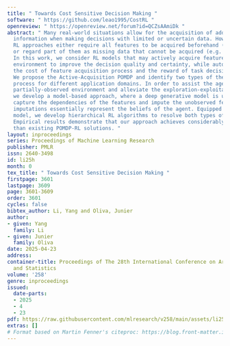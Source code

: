 ```yaml
---
title: " Towards Cost Sensitive Decision Making "
software: " https://github.com/leao1995/CostRL "
openreview: " https://openreview.net/forum?id=QCZsAAmiDk "
abstract: " Many real-world situations allow for the acquisition of additional relevant
  information when making decisions with limited or uncertain data. However, traditional
  RL approaches either require all features to be acquired beforehand (e.g. in a MDP)
  or regard part of them as missing data that cannot be acquired (e.g. in a POMDP).
  In this work, we consider RL models that may actively acquire features from the
  environment to improve the decision quality and certainty, while automatically balancing
  the cost of feature acquisition process and the reward of task decision process.
  We propose the Active-Acquisition POMDP and identify two types of the acquisition
  process for different application domains. In order to assist the agent in the actively-acquired
  partially-observed environment and alleviate the exploration-exploitation dilemma,
  we develop a model-based approach, where a deep generative model is utilized to
  capture the dependencies of the features and impute the unobserved features. The
  imputations essentially represent the beliefs of the agent. Equipped with the dynamics
  model, we develop hierarchical RL algorithms to resolve both types of the AA-POMDPs.
  Empirical results demonstrate that our approach achieves considerably better performance
  than existing POMDP-RL solutions. "
layout: inproceedings
series: Proceedings of Machine Learning Research
publisher: PMLR
issn: 2640-3498
id: li25h
month: 0
tex_title: " Towards Cost Sensitive Decision Making "
firstpage: 3601
lastpage: 3609
page: 3601-3609
order: 3601
cycles: false
bibtex_author: Li, Yang and Oliva, Junier
author:
- given: Yang
  family: Li
- given: Junier
  family: Oliva
date: 2025-04-23
address:
container-title: Proceedings of The 28th International Conference on Artificial Intelligence
  and Statistics
volume: '258'
genre: inproceedings
issued:
  date-parts:
  - 2025
  - 4
  - 23
pdf: https://raw.githubusercontent.com/mlresearch/v258/main/assets/li25h/li25h.pdf
extras: []
# Format based on Martin Fenner's citeproc: https://blog.front-matter.io/posts/citeproc-yaml-for-bibliographies/
---
```

